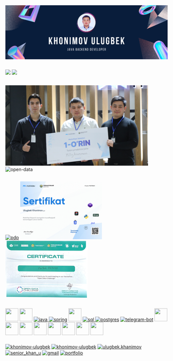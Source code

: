 <img src="https://github.com/khonimovulugbek/khonimovulugbek/blob/main/main-background.png?raw=true"/>


##


<div>
<a href="https://github-readme-stats.vercel.app/api?username=khonimovulugbek&show_icons=true&theme=prussian"><img height="180rem"  src="https://github-readme-stats.vercel.app/api?username=khonimovulugbek&show_icons=true&theme=prussian"/></a>
<a href="https://github-readme-stats.vercel.app/api/top-langs/?username=khonimovulugbek&layout=compact"><img height="180rem" src="https://github-readme-stats.vercel.app/api/top-langs/?username=khonimovulugbek&layout=compact&theme=prussian"/></a>
</div>

##

<div>
<img height="250rem" src="https://github.com/khonimovulugbek/khonimovulugbek/blob/main/mohirfest.JPG" alt="mohirfest"/>
<img height="250rem" src="https://github.com/khonimovulugbek/khonimovulugbek/blob/main/open_data.jpg" alt="open-data"/>
</div>

##

<div>
 <a href="https://online.pdp.uz/checkCertificateQr/0834bba0-6783-4e38-b8ea-0a3d3173caba"><img height="180rem" src="https://drive.google.com/uc?id=1FEW7HFVJ7Hc0RtZOc7Ivaklj5YP4ZQaP&export=download" alt="pdp"/></a>
<a href="https://mohirdevbucket.s3.eu-central-1.amazonaws.com/certificates/cert-94ab9298-3df2-45d5-8853-22a7aa7618cb-prac-9Pj37ReEO.pdf"><img height="180rem" src="https://github.com/khonimovulugbek/khonimovulugbek/blob/main/MohirFest.jpg" alt="mohirdev"/></a>
<img height="180rem" src="https://github.com/khonimovulugbek/khonimovulugbek/blob/main/IMG_6868.JPG" alt="mohirdev"/>
</div>

##


<div>
<a href="https://www.w3schools.com/html/" target="_blank" rel="noreferrer"> <img src="https://cdn.pixabay.com/photo/2017/08/05/11/16/logo-2582748_640.png" width="40" height="40"/></a>
<a href="https://www.w3schools.com/css/" target="_blank" rel="noreferrer"> <img src="https://cdn.pixabay.com/photo/2017/08/05/11/16/logo-2582747_1280.png" width="40" height="40"/></a>
<a href="https://www.java.com" target="_blank" rel="noreferrer"> <img src="https://www.svgrepo.com/show/184143/java.svg" alt="java" width="40" height="40"/> </a>
<a href="https://spring.io" target="_blank" rel="noreferrer"> <img src="https://spring.io.xy2401.com/img/homepage/icon-spring-framework.svg" alt="spring" width="40" height="40"/></a>
<a href="https://spring.io/projects/spring-cloud" target="_blank" rel="noreferrer"> <img src="http://blog.ineat-group.com/wp-content/uploads/2018/01/GvuCOnQi.jpg" width="40" height="40"/></a>
<a href="https://www.w3schools.com/sql/" target="_blank" rel="noreferrer"> <img src="https://encrypted-tbn0.gstatic.com/images?q=tbn:ANd9GcRZLGpiYDCF5L7trH97xFtq8-OJLfG5rJ8Shg&usqp=CAU" alt="sql" width="40" height="40"/> </a>
<a href="https://www.postgresql.org" target="_blank" rel="noreferrer"> <img src="https://upload.wikimedia.org/wikipedia/commons/thumb/2/29/Postgresql_elephant.svg/1985px-Postgresql_elephant.svg.png" alt="postgres" width="40" height="40"/></a>
<a href="https://core.telegram.org/bots/api" target="_blank" rel="noreferrer"> <img src="https://ongterence.com/wp-content/uploads/2021/11/telegrambot.png" alt="telegram-bot" width="40" height="40"/></a>
<a href="https://www.rabbitmq.com" target="_blank" rel="noreferrer"> <img src="https://cdn.freebiesupply.com/logos/large/2x/rabbitmq-logo-png-transparent.png" width="40" height="40"/></a>
<a href="https://ubuntu.com/" target="_blank" rel="noreferrer"> <img src="https://upload.wikimedia.org/wikipedia/commons/thumb/a/ab/Logo-ubuntu_cof-orange-hex.svg/1200px-Logo-ubuntu_cof-orange-hex.svg.png" width="40" height="40"/></a>
<a href="https://www.linux.org/" target="_blank" rel="noreferrer"> <img src="https://upload.wikimedia.org/wikipedia/commons/d/dd/Linux_logo.jpg" width="40" height="40"/></a>
<a href="https://www.jetbrains.com/idea/download" target="_blank" rel="noreferrer"> <img src="https://upload.wikimedia.org/wikipedia/commons/thumb/9/9c/IntelliJ_IDEA_Icon.svg/1200px-IntelliJ_IDEA_Icon.svg.png" width="40" height="40"/></a>
<a href="https://www.jetbrains.com/webstorm" target="_blank" rel="noreferrer"> <img src="https://resources.jetbrains.com/storage/products/webstorm/img/meta/webstorm_logo_300x300.png" width="40" height="40"/></a>
<a href="https://developer.android.com/studio" target="_blank" rel="noreferrer"> <img src="https://cdn.worldvectorlogo.com/logos/android-studio-1.svg" width="40" height="40"/></a>
<a href="https://www.postman.com/" target="_blank" rel="noreferrer"> <img src="https://cdn.worldvectorlogo.com/logos/postman.svg" width="40" height="40"/></a>
<a href="https://termius.com/" target="_blank" rel="noreferrer"> <img src="https://is5-ssl.mzstatic.com/image/thumb/Purple123/v4/17/e0/8a/17e08a21-3ba0-43dd-0137-7f71c3aecd74/icon.png/1200x630bb.png" width="40" height="40"/></a>
</div>


###


<div>
<a href="https://t.me/Senior_khan" target="blank"><img align="center" src="https://img.shields.io/badge/Telegram-2CA5E0?style=for-the-badge&logo=telegram&logoColor=white" alt="khonimov-ulugbek" /></a>
<a href="https://linkedin.com/in/khonimov-ulugbek" target="blank"><img align="center" src="https://img.shields.io/badge/LinkedIn-0077B5?style=for-the-badge&logo=linkedin&logoColor=white" alt="khonimov-ulugbek" /></a>
<a href="https://fb.com/ulugbek.khanimov" target="blank"><img align="center" src="https://img.shields.io/badge/Facebook-1877F2?style=for-the-badge&logo=facebook&logoColor=white" alt="ulugbek.khanimov"/></a>
<a href="https://instagram.com/senior_khan_u" target="blank"><img align="center" src="https://img.shields.io/badge/Instagram-E4405F?style=for-the-badge&logo=instagram&logoColor=white" alt="senior_khan_u"/></a>
<a href="mailto:khonimovulugbek@gmail.com"><img align="center" src="https://img.shields.io/badge/Gmail-D14836?style=for-the-badge&logo=gmail&logoColor=white" alt="gmail"/></a>
<a href="https://khonimov-ulugbek.netlify.app/"><img align="center" src="https://img.shields.io/badge/bio.link-000000%7D?style=for-the-badge&logo=biolink&logoColor=white" alt="portfolio"/></a>
</div>




 
